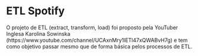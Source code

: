# ETL Spotify

<p align="left">O projeto de ETL (extract, transform, load) foi proposto pela YouTuber Inglesa Karolina Sowinska (https://www.youtube.com/channel/UCAxnMry1lETl47xQWABvH7g) e tem como objetivo passar mesmo que de forma básica pelos processos de ETL.</p>

